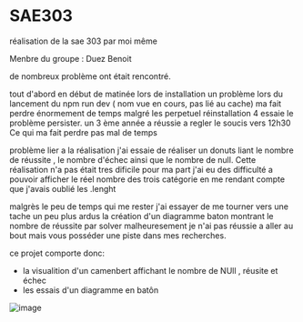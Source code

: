 # SAE303
réalisation de la sae 303 par moi même



Menbre du groupe : Duez Benoit


de nombreux problème ont était rencontré. 

tout d'abord en début de matinée lors de installation un problème lors du lancement du npm run dev ( nom vue en cours, pas lié au cache) ma fait perdre énormement de temps 
malgré les perpetuel réinstallation 4 essaie le problème persister. 
un 3 ème année a réussie a regler le soucis vers 12h30 Ce qui ma fait perdre pas mal de temps 


problème lier a la réalisation j'ai essaie de réaliser un donuts liant le nombre de réussite , le nombre d'échec ainsi que le nombre de null. Cette réalisation n'a pas était tres dificile pour ma part j'ai eu des difficulté a pouvoir afficher le réel nombre des trois catégorie en me rendant compte que j'avais oublié les .lenght


malgrès le peu de temps qui me rester j'ai essayer de me tourner vers une tache un peu plus ardus la création d'un diagramme baton montrant le nombre de réussite par solver 
malheuresement je n'ai pas réussie a aller au bout mais vous posséder une piste dans mes recherches. 


ce projet comporte donc: 

- la visualition d'un camenbert affichant le nombre de NUll , réusite et échec 
- les essais d'un diagramme en batôn

![image](https://github.com/pandaroux19/SAE303/assets/146937290/a8a93910-a81f-44b3-8076-5f5c47bb3a5e)

